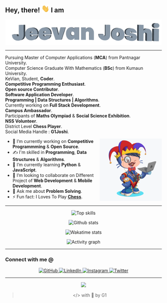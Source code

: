 ## Hey, there! <img src="https://raw.githubusercontent.com/G1Joshi/Assets/main/hey%20there.gif" alt="Octocat" width="25" height="25"> I am

<div align="center">

![🅹🅴🅴🆅🅰🅽  🅹🅾🆂🅷🅸](https://raw.githubusercontent.com/G1Joshi/Assets/main/Name/JeevanJoshi.gif)

</div>

---

Pursuing Master of Computer Applications (**MCA**) from Pantnagar University.<br>
Computer Science Graduate With Mathematics (**BSc**) from Kumaun University.<br>
KeVian, Student, **Coder**.<br>
**Competitive Programming Enthusiast**.<br>
**Open source Contributor**.<br>
**Software Application Developer**.<br>
**Programming | Data Structures | Algorithms**.<br>
Currently working on **Full Stack Development**.<br>
**Campus Ambassador**.<br>
Participants of **Maths Olympiad** & **Social Science Exhibition**.<br>
**NSS Volunteer**.<br>
District Level **Chess Player**.<br>
Social Media Handle : **G1Joshi**.

<img align="right" src="https://raw.githubusercontent.com/G1Joshi/Assets/main/octocat.png" alt="Octocat" width="200" height="200">

- 🔭 I’m currently working on **Competitive Programmming** & **Open Source**.
- ✍️ I'm skilled in **Programming**, **Data Structures** & **Algorithms**.
- 🌱 I’m currently learning **Python** & **JavaScript**.
- 👯 I’m looking to collaborate on Different Project of **Web Development** & **Mobile Development**.
- 💬 Ask me about **Problem Solving**.
- ⚡ Fun fact: I Loves To Play **[Chess](https://www.chess.com/member/G1Joshi)**.

---

<div align="center">

![Top skills](https://github-readme-stats.vercel.app/api/top-langs/?username=G1Joshi&langs_count=10&hide_border=true&layout=compact&theme=dracula)

![Github stats](https://github-readme-stats.vercel.app/api?username=G1Joshi&count_private=true&include_all_commits=true&show_icons=true&hide_border=true&theme=dracula)

![Wakatime stats](https://github-readme-stats.vercel.app/api/wakatime?username=G1Joshi&layout=compact&hide_border=true&theme=dracula)

![Activity graph](https://activity-graph.herokuapp.com/graph?username=G1Joshi&area=true&hide_border=true&theme=dracula)

</div>

---

### Connect with me @

<div align="center">

  <a href="https://github.com/G1Joshi">
    <img src="https://img.shields.io/static/v1?style=for-the-badge&label=GitHub&labelColor=silver&logo=github&logoColor=black&message=G1Joshi&color=black&link=https://github.com/G1Joshi" alt="GitHub" />
  </a>

  <a href="https://linkedin.com/in/G1Joshi">
    <img src="https://img.shields.io/static/v1?style=for-the-badge&label=LinkedIn&labelColor=silver&logo=linkedin&logoColor=blue&message=G1Joshi&color=blue&link=https://linkedin.com/in/G1Joshi" alt="LinkedIn" />
  </a>

  <a href="https://instagram.com/G1Joshi">
    <img src="https://img.shields.io/static/v1?style=for-the-badge&label=instagram&labelColor=silver&logo=instagram&logoColor=red&message=G1Joshi&color=red&link=https://instagram.com/G1Joshi" alt="Instagram" />
  </a>

  <a href="https://twitter.com/G1Joc">
    <img src="https://img.shields.io/static/v1?style=for-the-badge&label=Twitter&labelColor=silver&logo=twitter&logoColor=blue&message=G1JoC&color=blue&link=https://twitter.com/G1JoC" alt="Twitter" />
  </a>

</div>

---

<div align="center">

![](https://profile-counter.glitch.me/G1Joshi/count.svg)

</div>

<div align="center">

> </> with 🤍 by G1

</div>
